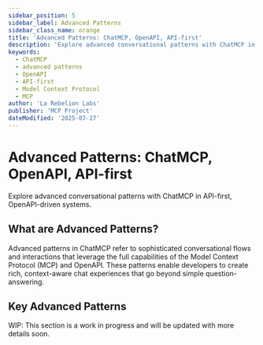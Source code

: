 ```yaml
---
sidebar_position: 5
sidebar_label: Advanced Patterns
sidebar_class_name: orange
title: 'Advanced Patterns: ChatMCP, OpenAPI, API-first'
description: 'Explore advanced conversational patterns with ChatMCP in API-first, OpenAPI-driven systems.'
keywords:
  - ChatMCP
  - advanced patterns
  - OpenAPI
  - API-first
  - Model Context Protocol
  - MCP
author: 'La Rebelion Labs'
publisher: 'MCP Project'
dateModified: '2025-07-27'
---
```


# Advanced Patterns: ChatMCP, OpenAPI, API-first


Explore advanced conversational patterns with ChatMCP in API-first, OpenAPI-driven systems.

## What are Advanced Patterns?

Advanced patterns in ChatMCP refer to sophisticated conversational flows and interactions that leverage the full capabilities of the Model Context Protocol (MCP) and OpenAPI. These patterns enable developers to create rich, context-aware chat experiences that go beyond simple question-answering.

## Key Advanced Patterns

WIP: This section is a work in progress and will be updated with more details soon.